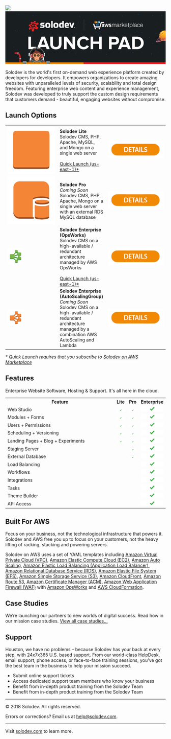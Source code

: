 <img src="https://www.google-analytics.com/collect?v=1&tid=UA-3849724-1&cid=1&t=event&ec=github_aws&ea=pageview&cs=github&cm=email&cn=062413&cm1=" />

<img src="pages/images/solodev-hero.jpg"/>

Solodev is the world's first on-demand web experience platform created by developers for developers. It empowers organizations to create amazing websites with unparalleled levels of security, scalability and total design freedom. Featuring enterprise web content and experience management, Solodev was developed to truly support the custom design requirements that customers demand - beautiful, engaging websites without compromise.

## Launch Options
<table>
	<tr>
		<td width="150"><a href="pages/solodev-cms-lite.md"><img src="pages/images/launch-solodev-lite.png" /></a></td>
		<td><strong>Solodev Lite</strong><br />Solodev CMS, PHP, Apache, MySQL, and Mongo on a single web server<br /><br /><a href="https://console.aws.amazon.com/cloudformation/home?region=us-east-1#/stacks/new?stackName=solodev-cms&templateURL=https://s3.amazonaws.com/solodev-aws-ha/aws/solodev-lite-single.yaml">Quick Launch (us-east-1)*</a></td>
		<td width="175" align="center"><a href="pages/solodev-cms-lite.md"><img src="pages/images/details-btn.png" /></a></td>
	</tr>
	<tr>
		<td width="150"><a href="pages/solodev-cms-pro.md"><img src="pages/images/launch-solodev-pro.png" /></a></td>
		<td><strong>Solodev Pro</strong><br /><em>Coming Soon</em><br />Solodev CMS, PHP, Apache, Mongo on a single web server with an external RDS MySQL database</td>
		<td width="175" align="center"><a href="pages/solodev-cms-pro.md"><img src="pages/images/details-btn.png" /></a><br /></td>
	</tr>
	<tr>
		<td width="150"><a href="pages/solodev-cms-enterprise-opsworks.md"><img src="pages/images/launch-solodev-enterprise-opsworks.png" style="max-width: 50px;"/></a></td>
		<td><strong>Solodev Enterprise (OpsWorks)</strong><br />Solodev CMS on a high-available / redundant architecture managed by AWS OpsWorks<br /><br /><a href="https://console.aws.amazon.com/cloudformation/home?region=us-east-1#/stacks/new?stackName=solodev-cms&templateURL=https://s3.amazonaws.com/solodev-aws-ha/aws/solodev-enterprise-cluster.yaml">Quick Launch (us-east-1)*</a></td>
		<td width="175" align="center"><a href="pages/solodev-cms-enterprise-opsworks.md"><img src="pages/images/details-btn.png" /></a></td>
	</tr>
	<tr>
		<td width="150"><a href="pages/solodev-cms-enterprise-autoscaling.md"><img src="pages/images/launch-solodev-enterprise-autoscaling.png" style="max-width: 50px;"/></a></td>
		<td><strong>Solodev Enterprise (AutoScalingGroup)</strong><br /><em>Coming Soon</em><br />Solodev CMS on a high-available / redundant architecture managed by a combination AWS AutoScaling and Lambda</td>
		<td width="175" align="center"><a href="pages/solodev-cms-enterprise-autoscaling.md"><img src="pages/images/details-btn.png" /></a></td>
	</tr>
</table>
<em>* Quick Launch requires that you subscribe to <a href="https://aws.amazon.com/marketplace/pp/B01LXZKO21?qid=1534773581495&sr=0-1&ref_=srh_res_product_title">Solodev on AWS Marketplace</a></em>

## Features
Enterprise Website Software, Hosting & Support. It's all here in the cloud.

<table>
	<tr>
		<th width="415">Feature</th>
		<th>Lite</th>
		<th>Pro</th>
		<th>Enterprise</th>
	</tr>
	<tr>
		<td>Web Studio</td>
		<td><img src="pages/images/features-checkmark.png" /></td>
		<td><img src="pages/images/features-checkmark.png" /></td>
		<td><img src="pages/images/features-checkmark.png" /></td>
	</tr>
	<tr>
		<td>Modules + Forms</td>
		<td><img src="pages/images/features-checkmark.png" /></td>
		<td><img src="pages/images/features-checkmark.png" /></td>
		<td><img src="pages/images/features-checkmark.png" /></td>
	</tr>
	<tr>
		<td>Users + Permissions</td>
		<td><img src="pages/images/features-checkmark.png" /></td>
		<td><img src="pages/images/features-checkmark.png" /></td>
		<td><img src="pages/images/features-checkmark.png" /></td>
	</tr>
	<tr>
		<td>Scheduling + Versioning</td>
		<td><img src="pages/images/features-checkmark.png" /></td>
		<td><img src="pages/images/features-checkmark.png" /></td>
		<td><img src="pages/images/features-checkmark.png" /></td>
	</tr>
	<tr>
		<td>Landing Pages + Blog + Experiments</td>
		<td><img src="pages/images/features-checkmark.png" /></td>
		<td><img src="pages/images/features-checkmark.png" /></td>
		<td><img src="pages/images/features-checkmark.png" /></td>
	</tr>
	<tr>
		<td>Staging Server</td>
		<td></td>
		<td><img src="pages/images/features-checkmark.png" /></td>
		<td><img src="pages/images/features-checkmark.png" /></td>
	</tr>
	<tr>
		<td>External Database</td>
		<td></td>
		<td><img src="pages/images/features-checkmark.png" /></td>
		<td><img src="pages/images/features-checkmark.png" /></td>
	</tr>
	<tr>
		<td>Load Balancing</td>
		<td></td>
		<td></td>
		<td><img src="pages/images/features-checkmark.png" /></td>
	</tr>
	<tr>
		<td>Workflows</td>
		<td></td>
		<td></td>
		<td><img src="pages/images/features-checkmark.png" /></td>
	</tr>
	<tr>
		<td>Integrations</td>
		<td></td>
		<td></td>
		<td><img src="pages/images/features-checkmark.png" /></td>
	</tr>
	<tr>
		<td>Tasks</td>
		<td></td>
		<td></td>
		<td><img src="pages/images/features-checkmark.png" /></td>
	</tr>
	<tr>
		<td>Theme Builder</td>
		<td></td>
		<td></td>
		<td><img src="pages/images/features-checkmark.png" /></td>
	</tr>
	<tr>
		<td>API Access</td>
		<td></td>
		<td></td>
		<td><img src="pages/images/features-checkmark.png" /></td>
	</tr>
</table>

## Built For AWS
Focus on your business, not the technological infrastructure that powers it. Solodev and AWS free you up to focus on your customers, not the heavy lifting of racking, stacking and powering servers.

Solodev on AWS uses a set of YAML templates including [Amazon Virtual Private Cloud (VPC)](http://docs.aws.amazon.com/AmazonVPC/latest/UserGuide/VPC_Introduction.html), [Amazon Elastic Compute Cloud (EC2)](http://docs.aws.amazon.com/AWSEC2/latest/UserGuide/concepts.html), [Amazon Auto Scaling](http://docs.aws.amazon.com/autoscaling/latest/userguide/WhatIsAutoScaling.html), [Amazon Elastic Load Balancing (Application Load Balancer)](https://docs.aws.amazon.com/elasticloadbalancing/latest/application/introduction.html), [Amazon Relational Database Service (RDS)](http://docs.aws.amazon.com/AmazonRDS/latest/UserGuide/Welcome.html), [Amazon Elastic File System (EFS)](http://docs.aws.amazon.com/efs/latest/ug/whatisefs.html), [Amazon Simple Storage Service (S3)](https://docs.aws.amazon.com/AmazonS3/latest/dev/Welcome.html), [Amazon CloudFront](http://docs.aws.amazon.com/AmazonCloudFront/latest/DeveloperGuide/Introduction.html), [Amazon Route 53](http://docs.aws.amazon.com/Route53/latest/DeveloperGuide/Welcome.html), [Amazon Certificate Manager (ACM)](https://docs.aws.amazon.com/acm/latest/userguide/acm-overview.html), [Amazon Web Application Firewall (WAF)](https://docs.aws.amazon.com/waf/latest/developerguide/what-is-aws-waf.html) with [Amazon OpsWorks](https://docs.aws.amazon.com/opsworks/latest/userguide/welcome.html) and [AWS CloudFormation](http://docs.aws.amazon.com/AWSCloudFormation/latest/UserGuide/Welcome.html).

## Case Studies
We’re launching our partners to new worlds of digital success. Read how in our mission case studies. [View all case studies...](https://www.solodev.com/resources/case-studies/)

## Support
Houston, we have no problems – because Solodev has your back at every step, with 24x7x365 U.S. based support. From our world-class HelpDesk, email support, phone access, or face-to-face training sessions, you've got the best team in the business to help your mission succeed.

* Submit online support tickets
* Access dedicated support team members who know your business
* Benefit from in-depth product training from the Solodev Team
* Benefit from in-depth product training from the Solodev Team

---
© 2018 Solodev. All rights reserved. 

Errors or corrections? Email us at help@solodev.com.

---
Visit [solodev.com](https://www.solodev.com/) to learn more.
